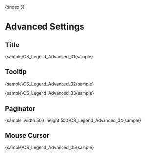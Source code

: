 {:index 3}
# Advanced Settings

## Title

{sample}CS\_Legend\_Advanced\_01{sample}

## Tooltip

{sample}CS\_Legend\_Advanced\_02{sample}

{sample}CS\_Legend\_Advanced\_03{sample}

## Paginator

{sample :width 500 :height 500}CS\_Legend\_Advanced\_04{sample}

## Mouse Cursor

{sample}CS\_Legend\_Advanced\_05{sample}
